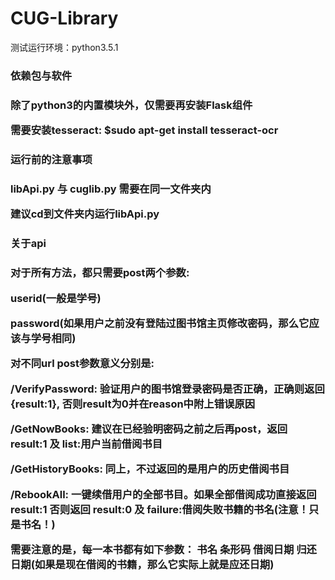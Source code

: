 # CUG-Library
<p>测试运行环境：python3.5.1<p>
<h3>依赖包与软件<h3>
<p>除了python3的内置模块外，仅需要再安装Flask组件<p>
<p>需要安装tesseract: $sudo apt-get install tesseract-ocr<p>
<h3>运行前的注意事项<h3>
<p>libApi.py 与 cuglib.py 需要在同一文件夹内<p>
<p>建议cd到文件夹内运行libApi.py<p>
<h3>关于api<h3>
<p>对于所有方法，都只需要post两个参数:<p>
<p>userid(一般是学号)<p>
<p>password(如果用户之前没有登陆过图书馆主页修改密码，那么它应该与学号相同)<p>
<p><p>
<p>对不同url post参数意义分别是:<p>
<p>/VerifyPassword: 验证用户的图书馆登录密码是否正确，正确则返回{result:1}, 否则result为0并在reason中附上错误原因<p>
<p>/GetNowBooks: 建议在已经验明密码之前之后再post，返回 result:1 及 list:用户当前借阅书目<p>
<p>/GetHistoryBooks: 同上，不过返回的是用户的历史借阅书目<p>
<p>/RebookAll: 一键续借用户的全部书目。如果全部借阅成功直接返回 result:1 否则返回 result:0 及 failure:借阅失败书籍的书名(注意！只是书名！)<p>
<p><p>
<p>需要注意的是，每一本书都有如下参数： 书名 条形码 借阅日期 归还日期(如果是现在借阅的书籍，那么它实际上就是应还日期) <p>
